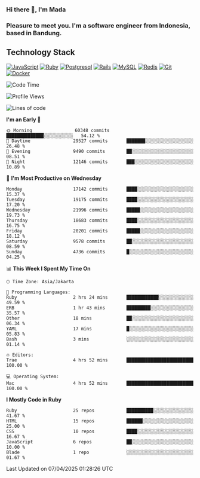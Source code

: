### Hi there 👋, I'm Mada
### Pleasure to meet you. I'm a software engineer from Indonesia, based in Bandung.

## Technology Stack

[![JavaScript](https://img.shields.io/badge/-JavaScript-%23F7DF1C?style=flat-square&logo=javascript&logoColor=000000&labelColor=%23F7DF1C&color=%23FFCE5A)](https://www.javascript.com/)
[![Ruby](https://img.shields.io/badge/Ruby-CC342D?style=flat-square&logo=ruby&logoColor=white)](https://www.ruby-lang.org/en/)
[![Postgresql](https://img.shields.io/badge/PostgreSQL-316192?style=flat-square&logo=postgresql&logoColor=ffffff)](https://www.postgresql.org/)
[![Rails](https://img.shields.io/badge/Ruby_on_Rails-CC0000?style=flat-square&logo=ruby-on-rails&logoColor=white)](https://rubyonrails.org/)
[![MySQL](https://img.shields.io/badge/-MySQL-4479A1?style=flat-square&logo=MySQL&logoColor=ffffff)](https://www.mysql.com/)
[![Redis](https://img.shields.io/badge/-Redis-DC382D?style=flat-square&logo=Redis&logoColor=ffffff)](https://redis.io/)
[![Git](https://img.shields.io/badge/-Git-%23F05032?style=flat-square&logo=git&logoColor=%23ffffff)](https://git-scm.com/)
[![Docker](https://img.shields.io/badge/-Docker-2496ED?style=flat-square&logo=docker&logoColor=ffffff)](https://www.docker.com/)
<!--
**madaarya/madaarya** is a ✨ _special_ ✨ repository because its `README.md` (this file) appears on your GitHub profile.

Here are some ideas to get you started:

- 🔭 I’m currently working on ...
- 🌱 I’m currently learning ...
- 👯 I’m looking to collaborate on ...
- 🤔 I’m looking for help with ...
- 💬 Ask me about ...
- 📫 How to reach me: ...
- 😄 Pronouns: ...
- ⚡ Fun fact: ...
-->
<!--START_SECTION:waka-->
![Code Time](http://img.shields.io/badge/Code%20Time-7%2C181%20hrs%209%20mins-blue)

![Profile Views](http://img.shields.io/badge/Profile%20Views-0-blue)

![Lines of code](https://img.shields.io/badge/From%20Hello%20World%20I%27ve%20Written-49.9%20million%20lines%20of%20code-blue)

**I'm an Early 🐤** 

```text
🌞 Morning                60348 commits       ██████████████░░░░░░░░░░░   54.12 % 
🌆 Daytime                29527 commits       ███████░░░░░░░░░░░░░░░░░░   26.48 % 
🌃 Evening                9490 commits        ██░░░░░░░░░░░░░░░░░░░░░░░   08.51 % 
🌙 Night                  12146 commits       ███░░░░░░░░░░░░░░░░░░░░░░   10.89 % 
```
📅 **I'm Most Productive on Wednesday** 

```text
Monday                   17142 commits       ████░░░░░░░░░░░░░░░░░░░░░   15.37 % 
Tuesday                  19175 commits       ████░░░░░░░░░░░░░░░░░░░░░   17.20 % 
Wednesday                21996 commits       █████░░░░░░░░░░░░░░░░░░░░   19.73 % 
Thursday                 18683 commits       ████░░░░░░░░░░░░░░░░░░░░░   16.75 % 
Friday                   20201 commits       █████░░░░░░░░░░░░░░░░░░░░   18.12 % 
Saturday                 9578 commits        ██░░░░░░░░░░░░░░░░░░░░░░░   08.59 % 
Sunday                   4736 commits        █░░░░░░░░░░░░░░░░░░░░░░░░   04.25 % 
```


📊 **This Week I Spent My Time On** 

```text
🕑︎ Time Zone: Asia/Jakarta

💬 Programming Languages: 
Ruby                     2 hrs 24 mins       ████████████░░░░░░░░░░░░░   49.59 % 
ERB                      1 hr 43 mins        █████████░░░░░░░░░░░░░░░░   35.57 % 
Other                    18 mins             ██░░░░░░░░░░░░░░░░░░░░░░░   06.34 % 
YAML                     17 mins             █░░░░░░░░░░░░░░░░░░░░░░░░   05.83 % 
Bash                     3 mins              ░░░░░░░░░░░░░░░░░░░░░░░░░   01.14 % 

🔥 Editors: 
Trae                     4 hrs 52 mins       █████████████████████████   100.00 % 

💻 Operating System: 
Mac                      4 hrs 52 mins       █████████████████████████   100.00 % 
```

**I Mostly Code in Ruby** 

```text
Ruby                     25 repos            ██████████░░░░░░░░░░░░░░░   41.67 % 
HTML                     15 repos            ██████░░░░░░░░░░░░░░░░░░░   25.00 % 
CSS                      10 repos            ████░░░░░░░░░░░░░░░░░░░░░   16.67 % 
JavaScript               6 repos             ██░░░░░░░░░░░░░░░░░░░░░░░   10.00 % 
Blade                    1 repo              ░░░░░░░░░░░░░░░░░░░░░░░░░   01.67 % 
```




 Last Updated on 07/04/2025 01:28:26 UTC
<!--END_SECTION:waka-->
